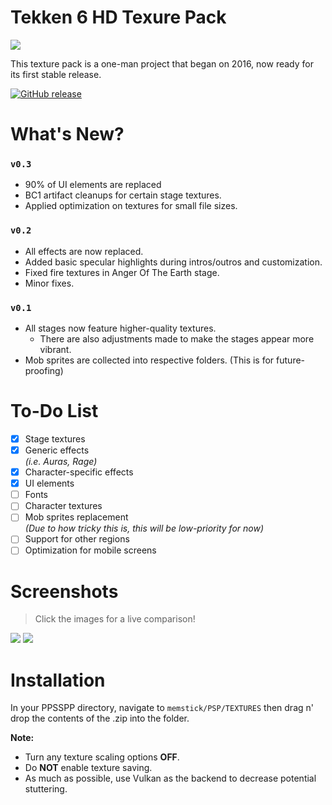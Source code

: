 # Tekken 6 HD Texure Pack
![](https://i.imgur.com/d86tdD5.png)

This texture pack is a one-man project that began on 2016, now ready for its first stable release.

[![GitHub release](https://img.shields.io/badge/release-v0.3-green.svg)](https://github.com/kharij/Tekken-6-HD-Texture-Pack/releases/latest)

# What's New?
### `v0.3`
- 90% of UI elements are replaced
- BC1 artifact cleanups for certain stage textures.
- Applied optimization on textures for small file sizes.

### `v0.2`
- All effects are now replaced.
- Added basic specular highlights during intros/outros and customization.
- Fixed fire textures in Anger Of The Earth stage.
- Minor fixes.

### `v0.1`
- All stages now feature higher-quality textures.  
  - There are also adjustments made to make the stages appear more vibrant.
- Mob sprites are collected into respective folders. (This is for future-proofing)

# To-Do List
- [x] Stage textures
- [x] Generic effects  
    *(i.e. Auras, Rage)*
- [x] Character-specific effects
- [x] UI elements  
- [ ] Fonts
- [ ] Character textures
- [ ] Mob sprites replacement  
    *(Due to how tricky this is, this will be low-priority for now)*
- [ ] Support for other regions
- [ ] Optimization for mobile screens

Screenshots
======  
> Click the images for a live comparison!  

[![](https://i.imgur.com/45Tz4OF.jpg)](https://imgsli.com/NDcwNg "Mystical Forest")
[![](https://i.imgur.com/x0xe6h5.jpg)](https://imgsli.com/NDcwNw "Rustic Asia")

# Installation
In your PPSSPP directory, navigate to `memstick/PSP/TEXTURES` then drag n' drop the contents of the .zip into the folder.

**Note:**  
- Turn any texture scaling options **OFF**.
- Do **NOT** enable texture saving.
- As much as possible, use Vulkan as the backend to decrease potential stuttering.
